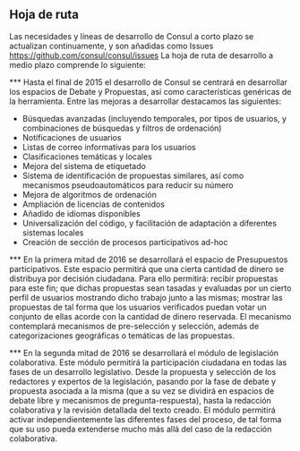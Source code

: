 ## Hoja de ruta

Las necesidades y líneas de desarrollo de Consul a corto plazo se actualizan continuamente, y son añadidas como Issues https://github.com/consul/consul/issues La hoja de ruta de desarrollo a medio plazo comprende lo siguiente:

*** Hasta el final de 2015 el desarrollo de Consul se centrará en desarrollar los espacios de Debate y Propuestas, así como características genéricas de la herramienta. Entre las mejoras a desarrollar destacamos las siguientes:
- Búsquedas avanzadas (incluyendo temporales, por tipos de usuarios, y combinaciones de búsquedas y filtros de ordenación)
- Notificaciones de usuarios
- Listas de correo informativas para los usuarios
- Clasificaciones temáticas y locales
- Mejora del sistema de etiquetado
- Sistema de identificación de propuestas similares, así como mecanismos pseudoautomáticos para reducir su número
- Mejora de algoritmos de ordenación
- Ampliación de licencias de contenidos
- Añadido de idiomas disponibles
- Universalización del código, y facilitación de adaptación a diferentes sistemas locales
- Creación de sección de procesos participativos ad-hoc

*** En la primera mitad de 2016 se desarrollará el espacio de Presupuestos participativos. Este espacio permitirá que una cierta cantidad de dinero se distribuya por decisión ciudadana. Para ello permitirá: recibir propuestas para este fin; que dichas propuestas sean tasadas y evaluadas por un cierto perfil de usuarios mostrando dicho trabajo junto a las mismas; mostrar las propuestas de tal forma que los usuarios verificados puedan votar un conjunto de ellas acorde con la cantidad de dinero reservada. El mecanismo contemplará mecanismos de pre-selección y selección, además de categorizaciones geográficas o temáticas de las propuestas.

*** En la segunda mitad de 2016 se desarrollará el módulo de legislación colaborativa. Este módulo permitirá la participación ciudadana en todas las fases de un desarrollo legislativo. Desde la propuesta y selección de los redactores y expertos de la legislación, pasando por la fase de debate y propuesta asociada a la misma (que a su vez se dividirá en espacios de debate libre y mecanismos de pregunta-respuesta), hasta la redacción colaborativa y la revisión detallada del texto creado. El módulo permitirá activar independientemente las diferentes fases del proceso, de tal forma que su uso pueda extenderse mucho más allá del caso de la redacción colaborativa.